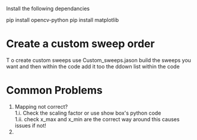 Install the following dependancies 

pip install opencv-python
pip install matplotlib



# Create a custom sweep order 

T o create custom sweeps use Custom_sweeps.jason build the sweeps you want and then within the code add it too the ddown list within the code


# Common Problems
1. Mapping not correct?\
1.i. Check the scaling factor or use show box's python code\
1.ii. check x_max and x_min are the correct way around this causes issues if not!
2. 
